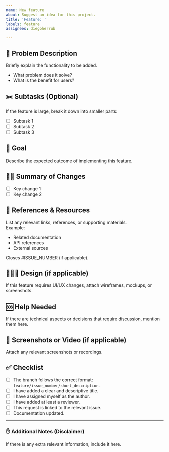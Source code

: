 ```yaml
---
name: New feature
about: Suggest an idea for this project.
title: 'Feature: '
labels: feature
assignees: diegoherrub

---
```


## 🤔 Problem Description
Briefly explain the functionality to be added.  
- What problem does it solve?  
- What is the benefit for users?  

## ✂️ Subtasks (Optional)
If the feature is large, break it down into smaller parts:
- [ ] Subtask 1
- [ ] Subtask 2
- [ ] Subtask 3

## 🎯 Goal  
Describe the expected outcome of implementing this feature.

## 👩‍💻 Summary of Changes
- [ ] Key change 1
- [ ] Key change 2

## 🔗 References & Resources
List any relevant links, references, or supporting materials.  
Example:
- Related documentation
- API references
- External sources

Closes #ISSUE_NUMBER (if applicable).

## 👩🏽‍🎨 Design (if applicable)  
If this feature requires UI/UX changes, attach wireframes, mockups, or screenshots.

## 🆘 Help Needed  
If there are technical aspects or decisions that require discussion, mention them here.  

## 📸 Screenshots or Video (if applicable)
Attach any relevant screenshots or recordings.

## ✅ Checklist
- [ ] The branch follows the correct format: `feature/issue_number/short_description`.
- [ ] I have added a clear and descriptive title.
- [ ] I have assigned myself as the author.
- [ ] I have added at least a reviewer.
- [ ] This request is linked to the relevant issue.
- [ ] Documentation updated.

---

### ✋ Additional Notes (Disclaimer)
If there is any extra relevant information, include it here.
